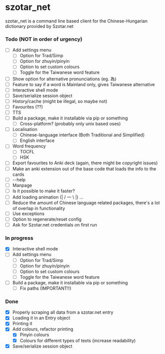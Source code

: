 # szotar_net 
szotar_net is a command line based client for the Chinese-Hungarian dictionary provided by Szotar.net

### Todo (NOT in order of urgency)

- [ ] Add settings menu
  - [ ] Option for Trad/Simp
  - [ ] Option for zhuyin/pinyin
  - [ ] Option to set custom colours
  - [ ] Toggle for the Taiwanese word feature
- [ ] Show option for alternative pronunciations (eg. 為)
- [ ] Feature to say if a word is Mainland only, gives Taiwanese alternative
- [ ] Interactive shell mode
- [ ] Save/serialize session object
- [ ] History/cache (might be illegal, so maybe not)
- [ ] Favourites (??)
- [ ] TTS
- [ ] Build a package, make it installable via pip or something
  - [ ] Cross-platform? (probably only unix based oses)
- [ ] Localisation
  - [ ] Chinese-language interface (Both Traditional and Simplified)
  - [ ] English interface
- [ ] Word frequency
  - [ ] TOCFL
  - [ ] HSK
- [ ] Export favourites to Anki deck (again, there might be copyright issues)
- [ ] Make an anki extension out of the base code that loads the info to the cards
- [ ] --help 
- [ ] Manpage
- [ ] Is it possible to make it faster?
- [ ] Add loading animation (| / 一 \ |) ...
- [ ] Reduce the amount of Chinese language related packages, there's a lot of overlap in functionality
- [ ] Use exceptions
- [ ] Option to regenerate/reset config
- [ ] Ask for Szotar.net credentials on first run

### In progress

- [x] Interactive shell mode
- [ ] Add settings menu
  - [ ] Option for Trad/Simp
  - [ ] Option for zhuyin/pinyin
  - [ ] Option to set custom colours
  - [ ] Toggle for the Taiwanese word feature
- [ ] Build a package, make it installable via pip or something
  - [ ] Fix paths (IMPORTANT!!)

### Done
- [x] Properly scraping all data from a szotar.net entry
- [x] Loading it in an Entry object
- [x] Printing it
- [x] Add colours, refactor printing
  - [x] Pinyin colours
  - [x] Colours for different types of texts (increase readability)
- [x] Save/serialize session object

